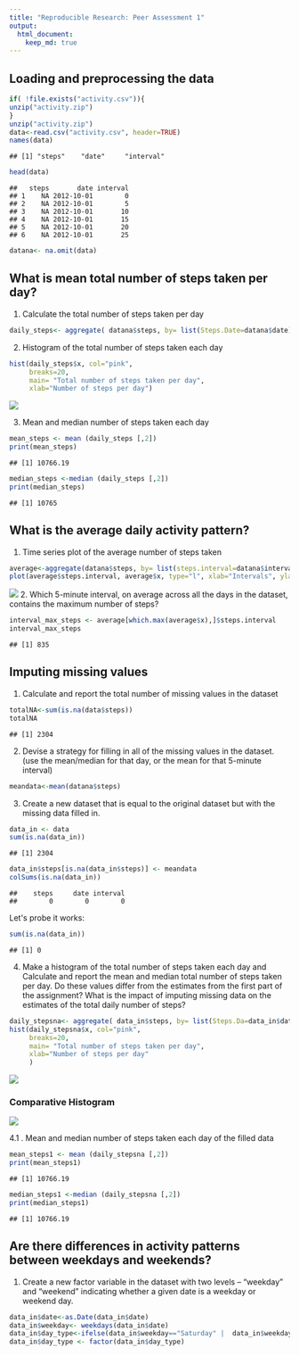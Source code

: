 ```yaml
---
title: "Reproducible Research: Peer Assessment 1"
output: 
  html_document:
    keep_md: true
---
```

## Loading and preprocessing the data

```r
if( !file.exists("activity.csv")){
unzip("activity.zip")
}
unzip("activity.zip")
data<-read.csv("activity.csv", header=TRUE)
names(data)
```

```
## [1] "steps"    "date"     "interval"
```

```r
head(data)
```

```
##   steps       date interval
## 1    NA 2012-10-01        0
## 2    NA 2012-10-01        5
## 3    NA 2012-10-01       10
## 4    NA 2012-10-01       15
## 5    NA 2012-10-01       20
## 6    NA 2012-10-01       25
```

```r
datana<- na.omit(data)
```
## What is mean total number of steps taken per day?

1. Calculate the total number of steps taken per day


```r
daily_steps<- aggregate( datana$steps, by= list(Steps.Date=datana$date), FUN="sum")
```

2. Histogram of the total number of steps taken each day

```r
hist(daily_steps$x, col="pink",
     breaks=20,
     main= "Total number of steps taken per day",
     xlab="Number of steps per day")
```

![](PA1_template_files/figure-html/unnamed-chunk-3-1.png)<!-- -->

3. Mean and median number of steps taken each day

```r
mean_steps <- mean (daily_steps [,2])
print(mean_steps)
```

```
## [1] 10766.19
```

```r
median_steps <-median (daily_steps [,2])
print(median_steps)
```

```
## [1] 10765
```

## What is the average daily activity pattern?
1. Time series plot of the average number of steps taken

```r
average<-aggregate(datana$steps, by= list(steps.interval=datana$interval), FUN="sum")
plot(average$steps.interval, average$x, type="l", xlab="Intervals", ylab="Average number of steps taken")
```

![](PA1_template_files/figure-html/unnamed-chunk-5-1.png)<!-- -->
2. Which 5-minute interval, on average across all the days in the dataset, contains the maximum number of steps?

```r
interval_max_steps <- average[which.max(average$x),]$steps.interval
interval_max_steps
```

```
## [1] 835
```

## Imputing missing values
1. Calculate and report the total number of missing values in the dataset

```r
totalNA<-sum(is.na(data$steps))
totalNA
```

```
## [1] 2304
```
2. Devise a strategy for filling in all of the missing values in the dataset. 
(use the mean/median for that day, or the mean for that 5-minute interval)

```r
meandata<-mean(datana$steps)
```
3. Create a new dataset that is equal to the original dataset but with the missing data filled in.


```r
data_in <- data
sum(is.na(data_in))
```

```
## [1] 2304
```


```r
data_in$steps[is.na(data_in$steps)] <- meandata
colSums(is.na(data_in))
```

```
##    steps     date interval 
##        0        0        0
```

Let's probe it works:

```r
sum(is.na(data_in))
```

```
## [1] 0
```

4. Make a histogram of the total number of steps taken each day and Calculate and report the mean and median total number of steps taken per day. Do these values differ from the estimates from the first part of the assignment? What is the impact of imputing missing data on the estimates of the total daily number of steps?


```r
daily_stepsna<- aggregate( data_in$steps, by= list(Steps.Da=data_in$date), FUN="sum")
hist(daily_stepsna$x, col="pink",
     breaks=20,
     main= "Total number of steps taken per day",
     xlab="Number of steps per day"
     )
```

![](PA1_template_files/figure-html/unnamed-chunk-12-1.png)<!-- -->

### Comparative Histogram

![](PA1_template_files/figure-html/unnamed-chunk-13-1.png)<!-- -->

4.1 . Mean and median number of steps taken each day of the filled data

```r
mean_steps1 <- mean (daily_stepsna [,2])
print(mean_steps1)
```

```
## [1] 10766.19
```

```r
median_steps1 <-median (daily_stepsna [,2])
print(median_steps1)
```

```
## [1] 10766.19
```

## Are there differences in activity patterns between weekdays and weekends?

1. Create a new factor variable in the dataset with two levels – “weekday” and “weekend” indicating whether a given date is a weekday or weekend day.


```r
data_in$date<-as.Date(data_in$date)
data_in$weekday<- weekdays(data_in$date)
data_in$day_type<-ifelse(data_in$weekday=="Saturday" |  data_in$weekday=="Sunday", "Weekend", "Weekday")
data_in$day_type <- factor(data_in$day_type)
```


